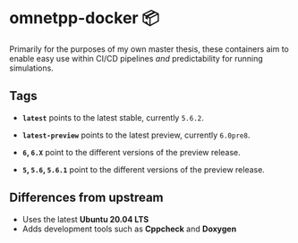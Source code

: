 # omnetpp-docker 📦

Primarily for the purposes of my own master thesis, these containers aim to enable easy use within CI/CD pipelines *and* predictability for running simulations.

## Tags

- **`latest`** points to the latest stable, currently `5.6.2`.
- **`latest-preview`** points to the latest preview, currently `6.0pre8`.

- **`6`, `6.X`** point to the different versions of the preview release.
- **`5`, `5.6`, `5.6.1`** point to the different versions of the preview release.

## Differences from upstream

- Uses the latest **Ubuntu 20.04 LTS**
- Adds development tools such as **Cppcheck** and **Doxygen**
